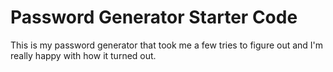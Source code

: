 # Password Generator Starter Code
This is my password generator that took me a few tries to figure out and I'm really happy with how it turned out.